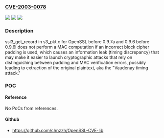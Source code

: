 ### [CVE-2003-0078](https://cve.mitre.org/cgi-bin/cvename.cgi?name=CVE-2003-0078)
![](https://img.shields.io/static/v1?label=Product&message=n%2Fa&color=blue)
![](https://img.shields.io/static/v1?label=Version&message=n%2Fa&color=blue)
![](https://img.shields.io/static/v1?label=Vulnerability&message=n%2Fa&color=brighgreen)

### Description

ssl3_get_record in s3_pkt.c for OpenSSL before 0.9.7a and 0.9.6 before 0.9.6i does not perform a MAC computation if an incorrect block cipher padding is used, which causes an information leak (timing discrepancy) that may make it easier to launch cryptographic attacks that rely on distinguishing between padding and MAC verification errors, possibly leading to extraction of the original plaintext, aka the "Vaudenay timing attack."

### POC

#### Reference
No PoCs from references.

#### Github
- https://github.com/chnzzh/OpenSSL-CVE-lib

